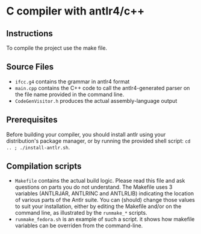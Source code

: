 # C compiler with antlr4/c++

## Instructions

To compile the project use the make file.

## Source Files
- `ifcc.g4` contains the grammar in antlr4 format
- `main.cpp` contains the C++ code to call the antlr4-generated parser
  on the file name provided in the command line.
- `CodeGenVisitor.h` produces the actual assembly-language output

## Prerequisites
  Before building your  compiler, you should install  antlr using your
  distribution's  package manager,  or by  running the  provided shell
  script:   `cd  .. ; ./install-antlr.sh`. 
    
## Compilation scripts
- `Makefile` contains  the actual build  logic. Please read  this file
  and ask questions on parts you do not understand.
  The  Makefile uses  3  variables (ANTLRJAR,  ANTLRINC and  ANTLRLIB)
  indicating the location of various parts of the Antlr suite. 
  You can (should)  change  those values to suit your installation, either
  by editing the  Makefile and/or on the command  line, as illustrated
  by the `runmake_*` scripts.
- `runmake_fedora.sh` is an example of such a script. it shows how
  makefile variables can be overriden from the command-line.

